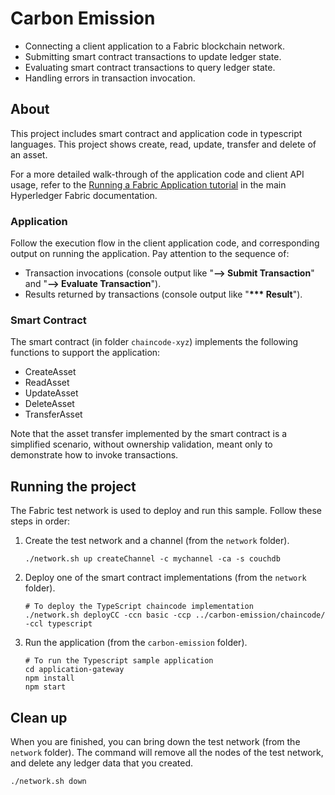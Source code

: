 # Carbon Emission

- Connecting a client application to a Fabric blockchain network.
- Submitting smart contract transactions to update ledger state.
- Evaluating smart contract transactions to query ledger state.
- Handling errors in transaction invocation.

## About

This project includes smart contract and application code in typescript languages. This project shows create, read, update, transfer and delete of an asset.

For a more detailed walk-through of the application code and client API usage, refer to the [Running a Fabric Application tutorial](https://hyperledger-fabric.readthedocs.io/en/latest/write_first_app.html) in the main Hyperledger Fabric documentation.

### Application

Follow the execution flow in the client application code, and corresponding output on running the application. Pay attention to the sequence of:

- Transaction invocations (console output like "**--> Submit Transaction**" and "**--> Evaluate Transaction**").
- Results returned by transactions (console output like "**\*\*\* Result**").

### Smart Contract

The smart contract (in folder `chaincode-xyz`) implements the following functions to support the application:

- CreateAsset
- ReadAsset
- UpdateAsset
- DeleteAsset
- TransferAsset

Note that the asset transfer implemented by the smart contract is a simplified scenario, without ownership validation, meant only to demonstrate how to invoke transactions.

## Running the project

The Fabric test network is used to deploy and run this sample. Follow these steps in order:

1. Create the test network and a channel (from the `network` folder).

   ```
   ./network.sh up createChannel -c mychannel -ca -s couchdb
   ```

1. Deploy one of the smart contract implementations (from the `network` folder).

   ```
   # To deploy the TypeScript chaincode implementation
   ./network.sh deployCC -ccn basic -ccp ../carbon-emission/chaincode/ -ccl typescript
   ```

1. Run the application (from the `carbon-emission` folder).

   ```
   # To run the Typescript sample application
   cd application-gateway
   npm install
   npm start
   ```

## Clean up

When you are finished, you can bring down the test network (from the `network` folder). The command will remove all the nodes of the test network, and delete any ledger data that you created.

```
./network.sh down
```
